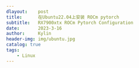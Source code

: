 ```yaml
---
dlayout:    post
title:      在Ubuntu22.04上安装 ROCm pytorch
subtitle:   RX7900xtx ROCm Pytorch Configuration
date:       2023-3-16
author:     Kylin
header-img: img/ubuntu.jpg
catalog: true
tags:
    - Linux
---
```




